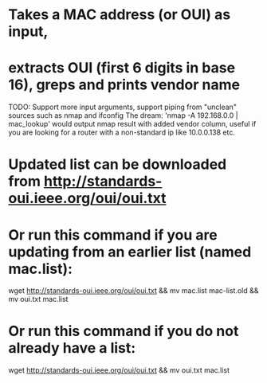 # Takes a MAC address (or OUI) as input, 
# extracts OUI (first 6 digits in base 16), greps and prints vendor name
TODO: Support more input arguments, support piping from "unclean" sources such as nmap and ifconfig
The dream: 'nmap -A 192.168.0.0 | mac_lookup' would output nmap result with added vendor column, 
useful if you are looking for a router with a non-standard ip like 10.0.0.138 etc.

# Updated list can be downloaded from http://standards-oui.ieee.org/oui/oui.txt

# Or run this command if you are updating from an earlier list (named mac.list):
wget http://standards-oui.ieee.org/oui/oui.txt && mv mac.list mac-list.old && mv oui.txt mac.list

# Or run this command if you do not already have a list:
wget http://standards-oui.ieee.org/oui/oui.txt && mv oui.txt mac.list
